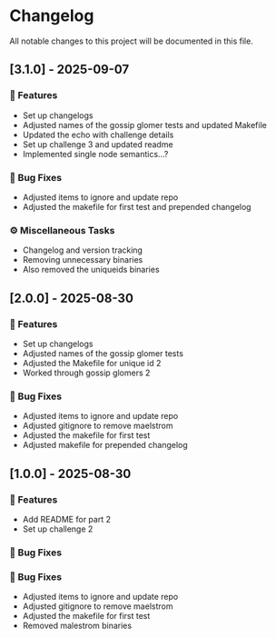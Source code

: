 # Changelog

All notable changes to this project will be documented in this file.

## [3.1.0] - 2025-09-07

### 🚀 Features

- Set up changelogs
- Adjusted names of the gossip glomer tests and updated Makefile
- Updated the echo with challenge details
- Set up challenge 3 and updated readme
- Implemented single node semantics...?

### 🐛 Bug Fixes

- Adjusted items to ignore and update repo
- Adjusted the makefile for first test and prepended changelog

### ⚙️ Miscellaneous Tasks

- Changelog and version tracking
- Removing unnecessary binaries
- Also removed the uniqueids binaries

## [2.0.0] - 2025-08-30

### 🚀 Features

- Set up changelogs
- Adjusted names of the gossip glomer tests
- Adjusted the Makefile for unique id 2
- Worked through gossip glomers 2

### 🐛 Bug Fixes

- Adjusted items to ignore and update repo
- Adjusted gitignore to remove maelstrom
- Adjusted the makefile for first test
- Adjusted makefile for prepended changelog

## [1.0.0] - 2025-08-30

### 🚀 Features

- Add README for part 2
- Set up challenge 2

### 🐛 Bug Fixes

### 🐛 Bug Fixes

- Adjusted items to ignore and update repo
- Adjusted gitignore to remove maelstrom
- Adjusted the makefile for first test
- Removed malestrom binaries

<!-- generated by git-cliff -->

